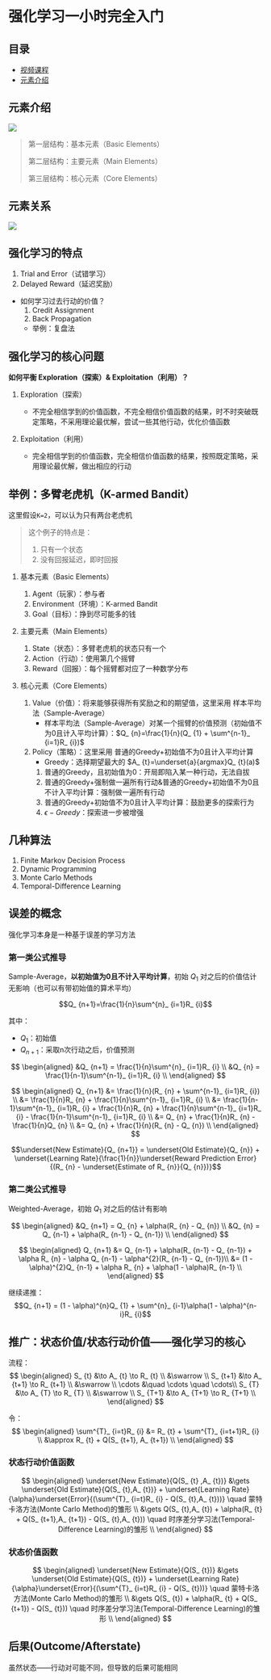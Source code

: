 # 强化学习一小时完全入门

## 目录
- [视频课程](https://www.bilibili.com/video/BV13a4y1J7bw/?spm_id_from=333.999.0.0&vd_source=09eb8c9e7b3a221f6536a575e712dfa4)
- [元素介绍](#元素介绍)

## 元素介绍

![](../pictures/One%20Hour%20of%20Reinforce%20Learning/Elemetns.jpg)

> 第一层结构：基本元素（Basic Elements）
>
> 第二层结构：主要元素（Main Elements）
>
> 第三层结构：核心元素（Core Elements）


## 元素关系

![](../pictures/One%20Hour%20of%20Reinforce%20Learning/RL%20Beginner.png)


## 强化学习的特点

1. Trial and Error（试错学习）
1. Delayed Reward（延迟奖励）

- 如何学习过去行动的价值？
    1. Credit Assignment
    1. Back Propagation
    - 举例：复盘法


## 强化学习的核心问题

**如何平衡 Exploration（探索）& Exploitation（利用）？**

1. Exploration（探索）
    - 不完全相信学到的价值函数，不完全相信价值函数的结果，时不时突破既定策略，不采用理论最优解，尝试一些其他行动，优化价值函数

1. Exploitation（利用）
    - 完全相信学到的价值函数，完全相信价值函数的结果，按照既定策略，采用理论最优解，做出相应的行动


## 举例：多臂老虎机（K-armed Bandit）

这里假设```K=2```，可以认为只有两台老虎机

> 这个例子的特点是：
> 1. 只有一个状态
> 1. 没有回报延迟，即时回报 


1. 基本元素（Basic Elements）
    1. Agent（玩家）：参与者
    1. Environment（环境）：K-armed Bandit
    1. Goal（目标）：挣到尽可能多的钱

1. 主要元素（Main Elements）
    1. State（状态）：多臂老虎机的状态只有一个
    1. Action（行动）：使用第几个摇臂
    1. Reward（回报）：每个摇臂都对应了一种数学分布

1. 核心元素（Core Elements）
    1. Value（价值）：将来能够获得所有奖励之和的期望值，这里采用 样本平均法（Sample-Average）
        - 样本平均法（Sample-Average）对某一个摇臂的价值预测（初始值不为0且计入平均计算）：$Q_ {n}=\frac{1}{n}(Q_ {1} + \sum^{n-1}_ {i=1}R_ {i})$
    1. Policy（策略）：这里采用 普通的Greedy+初始值不为0且计入平均计算
        - Greedy：选择期望最大的 $A_ {t}=\underset{a}{argmax}Q_ {t}(a)$
        1. 普通的Greedy，且初始值为0：开局即陷入某一种行动，无法自拔
        1. 普通的Greedy+强制做一遍所有行动&普通的Greedy+初始值不为0且不计入平均计算：强制做一遍所有行动
        1. 普通的Greedy+初始值不为0且计入平均计算：鼓励更多的探索行为
        1.  $\epsilon-Greedy$：探索进一步被增强


## 几种算法
1. Finite Markov Decision Process
1. Dynamic Programming
1. Monte Carlo Methods
1. Temporal-Difference Learning


## 误差的概念

强化学习本身是一种基于误差的学习方法

### 第一类公式推导

Sample-Average，**以初始值为0且不计入平均计算**，初始 $Q_ {1}$ 对之后的价值估计无影响（也可以有带初始值的算术平均）

$$Q_ {n+1}=\frac{1}{n}\sum^{n}_ {i=1}R_ {i}$$

其中：
- $Q_ {1}$：初始值
- $Q_ {n+1}$：采取n次行动之后，价值预测

$$
\begin{aligned}
&Q_ {n+1} = \frac{1}{n}\sum^{n}_ {i=1}R_ {i} \\
&Q_ {n} = \frac{1}{n-1}\sum^{n-1}_ {i=1}R_ {i} \\
\end{aligned}
$$

$$
\begin{aligned}
Q_ {n+1} &= \frac{1}{n}(R_ {n} + \sum^{n-1}_ {i=1}R_ {i}) \\
&= \frac{1}{n}R_ {n} + \frac{1}{n}\sum^{n-1}_ {i=1}R_ {i} \\
&= \frac{1}{n-1}\sum^{n-1}_ {i=1}R_ {i} + \frac{1}{n}R_ {n} + \frac{1}{n}\sum^{n-1}_ {i=1}R_ {i} - \frac{1}{n-1}\sum^{n-1}_ {i=1}R_ {i} \\
&= Q_ {n} + \frac{1}{n}R_ {n} - \frac{1}{n}Q_ {n} \\
&= Q_ {n} + \frac{1}{n}(R_ {n} - Q_ {n}) \\
\end{aligned}
$$


$$\underset{New Estimate}{Q_ {n+1}} = \underset{Old Estimate}{Q_ {n}} + \underset{Learning Rate}{\frac{1}{n}}\underset{Reward Prediction Error}{(R_ {n} - \underset{Estimate of R_ {n}}{Q_ {n}})}$$


### 第二类公式推导

Weighted-Average，初始 $Q_ {1}$ 对之后的估计有影响

$$
\begin{aligned}
&Q_ {n+1} = Q_ {n} + \alpha(R_ {n} - Q_ {n}) \\
&Q_ {n} = Q_ {n-1} + \alpha(R_ {n-1} - Q_ {n-1}) \\
\end{aligned}
$$

$$
\begin{aligned}
Q_ {n+1} &= Q_ {n-1} + \alpha(R_ {n-1} - Q_ {n-1}) + \alpha R_ {n} - \alpha Q_ {n-1} - \alpha^{2}(R_ {n-1} - Q_ {n-1})\\
&= (1 - \alpha)^{2}Q_ {n-1} + \alpha R_ {n} + \alpha(1 - \alpha)R_ {n-1} \\
\end{aligned}
$$

继续递推：
$$Q_ {n+1} = (1 - \alpha)^{n}Q_ {1} + \sum^{n}_ {i-1}\alpha(1 - \alpha)^{n-i}R_ {i}$$


## 推广：状态价值/状态行动价值——强化学习的核心

流程：
$$
\begin{aligned}
S_ {t} &\to A_ {t} \to R_ {t} \\
&\swarrow \\
S_ {t+1} &\to A_ {t+1} \to R_ {t+1} \\
&\swarrow \\
\cdots &\quad \cdots \quad \cdots\\
S_ {T} &\to A_ {T} \to R_ {T} \\
&\swarrow \\
S_ {T+1} &\to A_ {T+1} \to R_ {T+1} \\
\end{aligned}
$$


令：
$$
\begin{aligned}
\sum^{T}_ {i=t}R_ {i} &= R_ {t} + \sum^{T}_ {i=t+1}R_ {i} \\
&\approx R_ {t} + Q(S_ {t+1}, A_ {t+1}) \\
\end{aligned}
$$


### 状态行动价值函数

$$
\begin{aligned}
\underset{New Estimate}{Q(S_ {t} ,A_ {t})} &\gets \underset{Old Estimate}{Q(S_ {t},A_ {t})} + \underset{Learning Rate}{\alpha}\underset{Error}{(\sum^{T}_ {i=t}R_ {i} - Q(S_ {t},A_ {t}))} \quad 蒙特卡洛方法(Monte Carlo Method)的雏形 \\
&\gets Q(S_ {t},A_ {t}) + \alpha(R_ {t} + Q(S_ {t+1},A_ {t+1}) - Q(S_ {t},A_ {t})) \quad 时序差分学习法(Temporal-Difference Learning)的雏形 \\
\end{aligned}
$$

### 状态价值函数

$$
\begin{aligned}
\underset{New Estimate}{Q(S_ {t})} &\gets \underset{Old Estimate}{Q(S_ {t})} + \underset{Learning Rate}{\alpha}\underset{Error}{(\sum^{T}_ {i=t}R_ {i} - Q(S_ {t}))} \quad 蒙特卡洛方法(Monte Carlo Method)的雏形 \\
&\gets Q(S_ {t}) + \alpha(R_ {t} + Q(S_ {t+1}) - Q(S_ {t})) \quad 时序差分学习法(Temporal-Difference Learning)的雏形 \\
\end{aligned}
$$


## 后果(Outcome/Afterstate)

虽然状态——行动对可能不同，但导致的后果可能相同